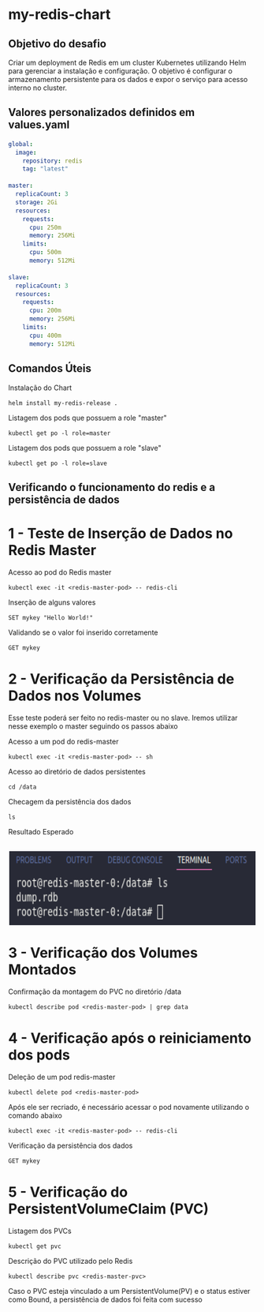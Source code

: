 # my-redis-chart

## Objetivo do desafio
Criar um deployment de Redis em um cluster Kubernetes utilizando Helm para gerenciar a instalação e configuração. O objetivo é configurar o armazenamento persistente para os dados e expor o serviço para acesso interno no cluster.

## Valores personalizados definidos em values.yaml
```yaml
global:
  image:
    repository: redis
    tag: "latest"
    
master:
  replicaCount: 3
  storage: 2Gi
  resources:
    requests:
      cpu: 250m
      memory: 256Mi
    limits:
      cpu: 500m
      memory: 512Mi

slave:
  replicaCount: 3
  resources:
    requests:
      cpu: 200m
      memory: 256Mi
    limits:
      cpu: 400m
      memory: 512Mi
```

## Comandos Úteis
Instalação do Chart
```
helm install my-redis-release .
```
Listagem dos pods que possuem a role "master"
```
kubectl get po -l role=master
```
Listagem dos pods que possuem a role "slave"
```
kubectl get po -l role=slave
```

## Verificando o funcionamento do redis e a persistência de dados

# 1 - Teste de Inserção de Dados no Redis Master
Acesso ao pod do Redis master
```
kubectl exec -it <redis-master-pod> -- redis-cli
```
Inserção de alguns valores
```
SET mykey "Hello World!"
```
Validando se o valor foi inserido corretamente
```
GET mykey
```
# 2 - Verificação da Persistência de Dados nos Volumes
Esse teste poderá ser feito no redis-master ou no slave. Iremos utilizar nesse exemplo o master seguindo os passos abaixo

Acesso a um pod do redis-master
```
kubectl exec -it <redis-master-pod> -- sh
```
Acesso ao diretório de dados persistentes
```
cd /data
```
Checagem da persistência dos dados
```
ls
```
Resultado Esperado
<div style="text-align: center"><br>
    <img align="center" alt="result" height="150px" width="500px" src="https://github.com/CarlosDaniel3/my-redis-chart/blob/main/assets/data-result.png">
</div>

# 3 - Verificação dos Volumes Montados
Confirmação da montagem do PVC no diretório /data
```
kubectl describe pod <redis-master-pod> | grep data
```
# 4 - Verificação após o reiniciamento dos pods
Deleção de um pod redis-master
```
kubectl delete pod <redis-master-pod>
```
Após ele ser recriado, é necessário acessar o pod novamente utilizando o comando abaixo
```
kubectl exec -it <redis-master-pod> -- redis-cli
```
Verificação da persistência dos dados
```
GET mykey
```

# 5 - Verificação do PersistentVolumeClaim (PVC)
Listagem dos PVCs
```
kubectl get pvc
```
Descrição do PVC utilizado pelo Redis
```
kubectl describe pvc <redis-master-pvc>
```
Caso o PVC esteja vinculado a um PersistentVolume(PV) e o status estiver como Bound, a persistência de dados foi feita com sucesso